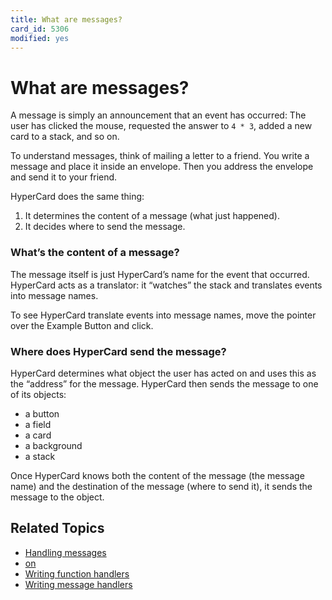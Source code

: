 ```yaml
---
title: What are messages?
card_id: 5306
modified: yes
---
```


# What are messages?

A message is simply an announcement that an event has occurred: The user has clicked the mouse, requested the answer to <code>4 * 3</code>, added a new card to a stack, and so on.

To understand messages, think of mailing a letter to a friend. You write a message and place it inside an envelope. Then you address the envelope and send it to your friend.

HyperCard does the same thing:

1. It determines the content of a message (what just happened).
2. It decides where to send the message.

### What’s the content of a message?

The message itself is just HyperCard’s name for the event that occurred. HyperCard acts as a translator: it “watches” the stack and translates events into message names.

To see HyperCard translate events into message names, move the pointer over the Example Button and click.

### Where does HyperCard send the message?

HyperCard determines what object the user has acted on and uses this as the “address” for the message. HyperCard then sends the message to one of its objects:

* a button
* a field
* a card
* a background
* a stack

Once HyperCard knows both the content of the message (the message name) and the destination of the message (where to send it), it sends the message to the object.

## Related Topics

* [Handling messages](/HyperTalkReference/hypertalkbasics/Handling-messages)
* [on](/HyperTalkReference/keywords/on)
* [Writing function handlers](/HyperTalkReference/hypertalkbasics/Writing-function-handlers)
* [Writing message handlers](/HyperTalkReference/hypertalkbasics/Writing-message-handlers)
